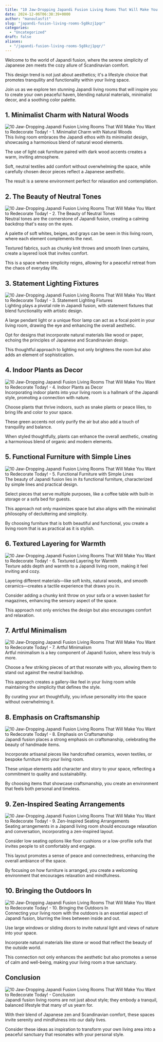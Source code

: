 ```yaml
---
title: "10 Jaw-Dropping Japandi Fusion Living Rooms That Will Make You Want to Redecorate Today!"
date: 2024-12-06T06:38:39+0000
author: "manoulasfit"
slug: "japandi-fusion-living-rooms-5g8kzj1pqr"
categories:
  - "Uncategorized"
draft: false
aliases:
  - "/japandi-fusion-living-rooms-5g8kzj1pqr/"
---
```

Welcome to the world of Japandi fusion, where the serene simplicity of Japanese zen meets the cozy allure of Scandinavian comfort.

This design trend is not just about aesthetics; it's a lifestyle choice that promotes tranquility and functionality within your living space. 

Join us as we explore ten stunning Japandi living rooms that will inspire you to create your own peaceful haven, blending natural materials, minimalist decor, and a soothing color palette.

## 1. Minimalist Charm with Natural Woods
![10 Jaw-Dropping Japandi Fusion Living Rooms That Will Make You Want to Redecorate Today! - 1. Minimalist Charm with Natural Woods](/10-jaw-dropping-japandi-fusion-living-rooms-that-will-make-you-want-to-redecorate-today-1.-minimalist-charm-with-natural-woods.webp)This living room embraces the Japandi ethos with its minimalist design, showcasing a harmonious blend of natural wood elements.

The use of light oak furniture paired with dark wood accents creates a warm, inviting atmosphere. 

Soft, neutral textiles add comfort without overwhelming the space, while carefully chosen decor pieces reflect a Japanese aesthetic. 

The result is a serene environment perfect for relaxation and contemplation.

## 2. The Beauty of Neutral Tones
![10 Jaw-Dropping Japandi Fusion Living Rooms That Will Make You Want to Redecorate Today! - 2. The Beauty of Neutral Tones](/10-jaw-dropping-japandi-fusion-living-rooms-that-will-make-you-want-to-redecorate-today-2.-the-beauty-of-neutral-tones.webp)Neutral tones are the cornerstone of Japandi fusion, creating a calming backdrop that's easy on the eyes.

A palette of soft whites, beiges, and grays can be seen in this living room, where each element complements the next.

Textured fabrics, such as chunky knit throws and smooth linen curtains, create a layered look that invites comfort.

This is a space where simplicity reigns, allowing for a peaceful retreat from the chaos of everyday life.

## 3. Statement Lighting Fixtures
![10 Jaw-Dropping Japandi Fusion Living Rooms That Will Make You Want to Redecorate Today! - 3. Statement Lighting Fixtures](/10-jaw-dropping-japandi-fusion-living-rooms-that-will-make-you-want-to-redecorate-today-3.-statement-lighting-fixtures.webp)Lighting plays a pivotal role in Japandi fusion, with statement fixtures that blend functionality with artistic design.

A large pendant light or a unique floor lamp can act as a focal point in your living room, drawing the eye and enhancing the overall aesthetic.

Opt for designs that incorporate natural materials like wood or paper, echoing the principles of Japanese and Scandinavian design.

This thoughtful approach to lighting not only brightens the room but also adds an element of sophistication.

## 4. Indoor Plants as Decor
![10 Jaw-Dropping Japandi Fusion Living Rooms That Will Make You Want to Redecorate Today! - 4. Indoor Plants as Decor](/10-jaw-dropping-japandi-fusion-living-rooms-that-will-make-you-want-to-redecorate-today-4.-indoor-plants-as-decor.webp)Incorporating indoor plants into your living room is a hallmark of the Japandi style, promoting a connection with nature.

Choose plants that thrive indoors, such as snake plants or peace lilies, to bring life and color to your space.

These green accents not only purify the air but also add a touch of tranquility and balance.

When styled thoughtfully, plants can enhance the overall aesthetic, creating a harmonious blend of organic and modern elements.

## 5. Functional Furniture with Simple Lines
![10 Jaw-Dropping Japandi Fusion Living Rooms That Will Make You Want to Redecorate Today! - 5. Functional Furniture with Simple Lines](/10-jaw-dropping-japandi-fusion-living-rooms-that-will-make-you-want-to-redecorate-today-5.-functional-furniture-with-simple-lines.webp)The beauty of Japandi fusion lies in its functional furniture, characterized by simple lines and practical design.

Select pieces that serve multiple purposes, like a coffee table with built-in storage or a sofa bed for guests.

This approach not only maximizes space but also aligns with the minimalist philosophy of decluttering and simplicity.

By choosing furniture that is both beautiful and functional, you create a living room that is as practical as it is stylish.

## 6. Textured Layering for Warmth
![10 Jaw-Dropping Japandi Fusion Living Rooms That Will Make You Want to Redecorate Today! - 6. Textured Layering for Warmth](/10-jaw-dropping-japandi-fusion-living-rooms-that-will-make-you-want-to-redecorate-today-6.-textured-layering-for-warmth.webp)Texture adds depth and warmth to a Japandi living room, making it feel inviting and cozy.

Layering different materials—like soft knits, natural woods, and smooth ceramics—creates a tactile experience that draws you in.

Consider adding a chunky knit throw on your sofa or a woven basket for magazines, enhancing the sensory aspect of the space.

This approach not only enriches the design but also encourages comfort and relaxation.

## 7. Artful Minimalism
![10 Jaw-Dropping Japandi Fusion Living Rooms That Will Make You Want to Redecorate Today! - 7. Artful Minimalism](/10-jaw-dropping-japandi-fusion-living-rooms-that-will-make-you-want-to-redecorate-today-7.-artful-minimalism.webp)Artful minimalism is a key component of Japandi fusion, where less truly is more.

Choose a few striking pieces of art that resonate with you, allowing them to stand out against the neutral backdrop.

This approach creates a gallery-like feel in your living room while maintaining the simplicity that defines the style.

By curating your art thoughtfully, you infuse personality into the space without overwhelming it.

## 8. Emphasis on Craftsmanship
![10 Jaw-Dropping Japandi Fusion Living Rooms That Will Make You Want to Redecorate Today! - 8. Emphasis on Craftsmanship](/10-jaw-dropping-japandi-fusion-living-rooms-that-will-make-you-want-to-redecorate-today-8.-emphasis-on-craftsmanship.webp)Japandi fusion places a strong emphasis on craftsmanship, celebrating the beauty of handmade items.

Incorporate artisanal pieces like handcrafted ceramics, woven textiles, or bespoke furniture into your living room.

These unique elements add character and story to your space, reflecting a commitment to quality and sustainability.

By choosing items that showcase craftsmanship, you create an environment that feels both personal and timeless.

## 9. Zen-Inspired Seating Arrangements
![10 Jaw-Dropping Japandi Fusion Living Rooms That Will Make You Want to Redecorate Today! - 9. Zen-Inspired Seating Arrangements](/10-jaw-dropping-japandi-fusion-living-rooms-that-will-make-you-want-to-redecorate-today-9.-zen-inspired-seating-arrangements.webp)Seating arrangements in a Japandi living room should encourage relaxation and conversation, incorporating a zen-inspired layout.

Consider low seating options like floor cushions or a low-profile sofa that invites people to sit comfortably and engage.

This layout promotes a sense of peace and connectedness, enhancing the overall ambiance of the space.

By focusing on how furniture is arranged, you create a welcoming environment that encourages relaxation and mindfulness.

## 10. Bringing the Outdoors In
![10 Jaw-Dropping Japandi Fusion Living Rooms That Will Make You Want to Redecorate Today! - 10. Bringing the Outdoors In](/10-jaw-dropping-japandi-fusion-living-rooms-that-will-make-you-want-to-redecorate-today-10.-bringing-the-outdoors-in.webp)Connecting your living room with the outdoors is an essential aspect of Japandi fusion, blurring the lines between inside and out.

Use large windows or sliding doors to invite natural light and views of nature into your space.

Incorporate natural materials like stone or wood that reflect the beauty of the outside world.

This connection not only enhances the aesthetic but also promotes a sense of calm and well-being, making your living room a true sanctuary.

## Conclusion
![10 Jaw-Dropping Japandi Fusion Living Rooms That Will Make You Want to Redecorate Today! - Conclusion](/10-jaw-dropping-japandi-fusion-living-rooms-that-will-make-you-want-to-redecorate-today-conclusion.webp)Japandi fusion living rooms are not just about style; they embody a tranquil, balanced lifestyle that many of us yearn for.

With their blend of Japanese zen and Scandinavian comfort, these spaces invite serenity and mindfulness into our daily lives.

Consider these ideas as inspiration to transform your own living area into a peaceful sanctuary that resonates with your personal style.